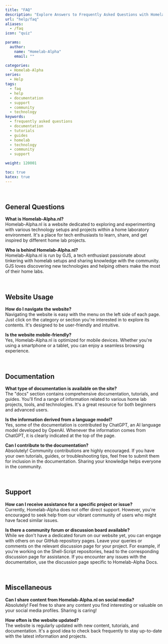 ```yaml
---
title: "FAQ"
description: "Explore Answers to Frequently Asked Questions with Homelab-Alpha"
url: "help/faq"
aliases:
  - /faq
icon: "quiz"

params:
  author:
    name: "Homelab-Alpha"
    email: ""

categories:
  - Homelab-Alpha
series:
  - Help
tags:
  - faq
  - help
  - documentation
  - support
  - community
  - technology
keywords:
  - frequently asked questions
  - documentation
  - tutorials
  - guides
  - homelab
  - technology
  - community
  - support

weight: 120001

toc: true
katex: true
---
```


<br />

## General Questions

**What is Homelab-Alpha.nl?**\
Homelab-Alpha.nl is a website dedicated to exploring and experimenting with various
technology setups and projects within a home laboratory environment. It's a place
for tech enthusiasts to learn, share, and get inspired by different home lab projects.

**Who is behind Homelab-Alpha.nl?**\
Homelab-Alpha.nl is run by GJS, a tech enthusiast passionate about tinkering with
homelab setups and sharing knowledge with the community. GJS loves discovering new
technologies and helping others make the most of their home labs.

<br />

## Website Usage

**How do I navigate the website?**\
Navigating the website is easy with the menu on the left side of each page. Just
click on the category or section you're interested in to explore its contents. It's
designed to be user-friendly and intuitive.

**Is the website mobile-friendly?**\
Yes, Homelab-Alpha.nl is optimized for mobile devices. Whether you're using a smartphone
or a tablet, you can enjoy a seamless browsing experience.

<br />

## Documentation

**What type of documentation is available on the site?**\
The "docs" section contains comprehensive documentation, tutorials, and guides. You'll
find a range of information related to various home lab projects, tools, and technologies.
It's a great resource for both beginners and advanced users.

**Is the information derived from a language model?**\
Yes, some of the documentation is contributed by ChatGPT, an AI language model developed
by OpenAI. Whenever the information comes from ChatGPT, it is clearly indicated at
the top of the page.

**Can I contribute to the documentation?**\
Absolutely! Community contributions are highly encouraged. If you have your own tutorials,
guides, or troubleshooting tips, feel free to submit them for inclusion in the documentation.
Sharing your knowledge helps everyone in the community.

<br />

## Support

**How can I receive assistance for a specific project or issue?**\
Currently, Homelab-Alpha does not offer direct support. However, you're encouraged
to seek help from our vibrant community of users who might have faced similar issues.

**Is there a community forum or discussion board available?**\
While we don't have a dedicated forum on our website yet, you can engage with others
on our GitHub repository pages. Leave your queries or comments on the relevant discussion
page for your project. For example, if you're working on the Shell-Script repositories,
head to the corresponding discussion page for assistance. If you encounter any issues
with the documentation, use the discussion page specific to Homelab-Alpha Docs.

<br />

## Miscellaneous

**Can I share content from Homelab-Alpha.nl on social media?**\
Absolutely! Feel free to share any content you find interesting or valuable on your
social media profiles. Sharing is caring!

**How often is the website updated?**\
The website is regularly updated with new content, tutorials, and documentation.
It's a good idea to check back frequently to stay up-to-date with the latest information
and projects.
